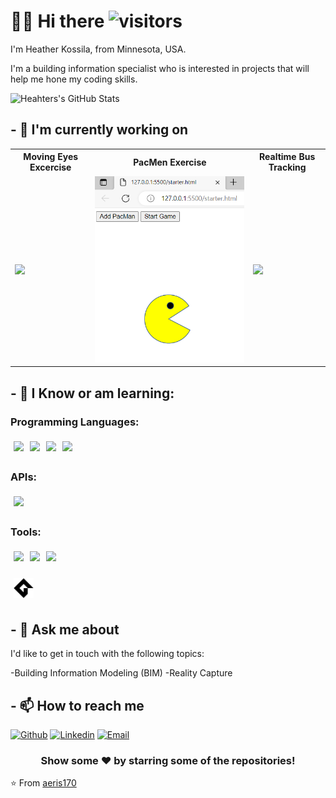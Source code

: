 <!---
mand0002/mand0002 is a ✨ special ✨ repository because its `README.md` (this file) appears on your GitHub profile.
You can click the Preview link to take a look at your changes.
--->

# 🙋‍♂️ Hi there ![visitors](https://img.shields.io/badge/dynamic/json?color=informational&label=visitor&query=value&url=https%3A%2F%2Fapi.countapi.xyz%2Fhit%2Faeris170.aeris170%2Freadme)

I'm Heather Kossila, from Minnesota, USA.

I'm a building information specialist who is interested in projects that will help me hone my coding skills.

![Heahters's GitHub Stats](https://github-readme-stats.vercel.app/api?username=mand0002&show_icons=true)

## - 🔭 I'm currently working on

<table style="width:100%; table-layout:fixed">
  <tr>
    <th>Moving Eyes Excercise</th>
    <th>PacMen Exercise</th>
    <th>Realtime Bus Tracking</th>
  </tr>
  <tr>
    <td>
		<a href="https://github.com/mand0002/hashDemoBlockies">
			<img src="https://github.com/mand0002/hashDemoBlockies/blob/master/blockies.png" />
		</a>
	</td>
    <td>
		<a href="https://github.com/mand0002/hashDemoBlockies">
			<img src="https://github.com/mand0002/PacMen/blob/main/pacman.PNG" />
		</a>
	</td>
    <td>
		<a href="https://github.com/mand0002/hashDemoBlockies">
			<img src="https://github.com/mand0002/hashDemoBlockies/blob/master/blockies.png" />
		</a>
	</td>
  </tr>
</table>

## - 🧠 I Know or am learning:
### Programming Languages:

<img width="5%" src=https://www.cadtutor.net/forum/uploads/monthly_2009_07/LISPicon.png.1d10b9fc239356fe3d6b327d0c7bcf5c.png style="margin:5px" /><img width="5%" src=https://styles.redditmedia.com/t5_2rnlw/styles/communityIcon_z3kwah4z27c71.png style="margin:5px" /><img width="5%" src=https://www.kindpng.com/picc/m/67-678384_transparent-javascript-icon-png-png-download.png style="margin:5px" /><img width="5%" src=https://e7.pngegg.com/pngimages/520/669/png-clipart-c-logo-c-programming-language-computer-icons-computer-programming-programming-miscellaneous-blue.png style="margin:5px" />

### APIs:

<img width="5%" src=https://www.vhv.rs/dpng/d/483-4839500_zillow-group-logo-png-zillow-group-logo-transparent.png style="margin:5px" />

### Tools:

<img src="http://img.shields.io/badge/-git-black?style=for-the-badge&logo=git" style="margin:5px" /><img src="http://img.shields.io/badge/-gitgub-black?style=for-the-badge&logo=github" style="margin:5px" /><img src="http://img.shields.io/badge/-unity-black?style=for-the-badge&logo=unity" style="margin:5px" />

<code><img src="https://github.com/github/explore/blob/master/topics/gamemaker/gamemaker.png?raw=true" height="32" style="margin:5px" /></code>

## - 💬 Ask me about

I'd like to get in touch with the following topics:

-Building Information Modeling (BIM)
-Reality Capture

## - 📫 How to reach me

[![Github](https://img.shields.io/badge/-Github-000?style=flat&logo=Github&logoColor=white)](https://github.com/mand0002)
[![Linkedin](https://img.shields.io/badge/-LinkedIn-blue?style=flat&logo=Linkedin&logoColor=white)](https://www.linkedin.com/in/heatherkossila/)
[![Email](https://img.shields.io/badge/-Email-c14438?style=flat&logo=Gmail&logoColor=white)](mailto:mand0002@hotmail.com)
<div align="center">

### Show some ❤️ by starring some of the repositories!

</div>

⭐ From [aeris170](https://github.com/aeris170)
